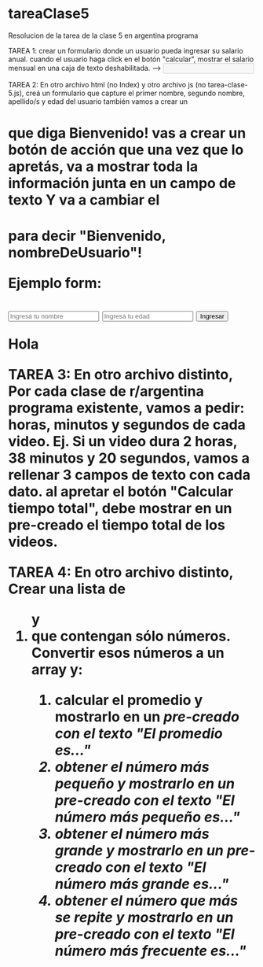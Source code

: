 # tareaClase5
 Resolucion de la tarea de la clase 5 en argentina programa

TAREA 1: crear un formulario donde un usuario pueda ingresar su salario anual.
cuando el usuario haga click en el botón "calcular", mostrar el salario mensual
en una caja de texto deshabilitada. --> <input type="text" disabled id="salario-mensual"/>


TAREA 2: En otro archivo html (no Index) y otro archivo js (no tarea-clase-5.js),
creá un formulario que capture el primer nombre, segundo nombre, apellido/s y edad del usuario
también vamos a crear un <h1> que diga Bienvenido!
vas a crear un botón de acción que una vez que lo apretás, va a
mostrar toda la información junta en un campo de texto
Y va a cambiar el <h1> para decir "Bienvenido, nombreDeUsuario"!


Ejemplo form:
  <form id="entrada-bar" onsubmit="return false;">
    <input type="text" placeholder="Ingresá tu nombre" id="nombre-usuario"/>
    <input type="number" placeholder="Ingresá tu edad" id="edad-usuario" />
    <input type="submit" value="Ingresar" id="ingresar"/>
  </form>

  <div id="resultado">Hola</div>


TAREA 3: En otro archivo distinto,
Por cada clase de r/argentina programa existente, vamos a pedir:
horas, minutos y segundos de cada video. Ej. Si un video dura
2 horas, 38 minutos y 20 segundos, vamos a rellenar 3 campos de texto con
cada dato.
al apretar el botón "Calcular tiempo total", debe mostrar en un
<strong> pre-creado el tiempo total de los videos.

TAREA 4: En otro archivo distinto,
Crear una lista de <ol> y <li> que contengan sólo números.
Convertir esos números a un array y:
1. calcular el promedio y mostrarlo en un <em> pre-creado con el texto "El promedio es..."
2. obtener el número más pequeño y mostrarlo en un <em> pre-creado con el texto "El número más pequeño es..."
3. obtener el número más grande y mostrarlo en un <em> pre-creado con el texto "El número más grande es..."
4. obtener el número que más se repite y mostrarlo en un <em> pre-creado con el texto "El número más frecuente es..."